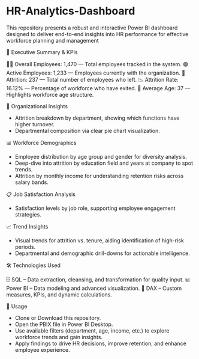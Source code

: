 # HR-Analytics-Dashboard
This repository presents a robust and interactive Power BI dashboard designed to deliver end-to-end insights into HR performance for effective workforce planning and management


📌 Executive Summary & KPIs

👨💼 Overall Employees: 1,470 — Total employees tracked in the system.
🟢 Active Employees: 1,233 — Employees currently with the organization.
🚪 Attrition: 237 — Total number of employees who left.
📉 Attrition Rate: 16.12% — Percentage of workforce who have exited.
🎂 Average Age: 37 — Highlights workforce age structure.


🏢 Organizational Insights

- Attrition breakdown by department, showing which functions have higher turnover.
- Departmental composition via clear pie chart visualization.
  

📊 Workforce Demographics

- Employee distribution by age group and gender for diversity analysis.
- Deep-dive into attrition by education field and years at company to spot trends.
- Attrition by monthly income for understanding retention risks across salary bands.


📋 Job Satisfaction Analysis

- Satisfaction levels by job role, supporting employee engagement strategies.


📈 Trend Insights

- Visual trends for attrition vs. tenure, aiding identification of high-risk periods.
- Departmental and demographic drill-downs for actionable intelligence.


🛠 Technologies Used

🗄 SQL – Data extraction, cleansing, and transformation for quality input.
📊 Power BI – Data modeling and advanced visualization.
🧮 DAX – Custom measures, KPIs, and dynamic calculations.


📂 Usage
- Clone or Download this repository.
- Open the PBIX file in Power BI Desktop.
- Use available filters (department, age, income, etc.) to explore workforce trends and gain insights.
- Apply findings to drive HR decisions, improve retention, and enhance employee experience.
